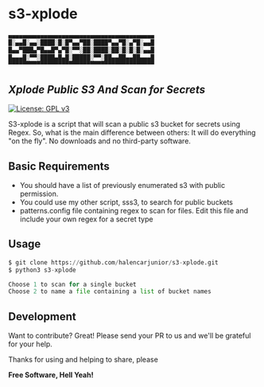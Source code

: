 # s3-xplode
```sh
▄▄▄▄▄▄▄▄▄▄▄▄▄▄▄▄▄▄▄▄▄▄▄▄▄▄▄▄▄▄▄▄▄▄▄▄▄▄▄▄▄
█░▄▄█░▄▄░████░█░█▀▄▄▀██░████▀▄▄▀█░▄▀█░▄▄█
█▄▄▀███▄▀█▄▄█▀▄▀█░▀▀░██░████░██░█░█░█░▄▄█
█▄▄▄█░▀▀░████▄█▄█░█████░▀▀░██▄▄██▄▄██▄▄▄█
▀▀▀▀▀▀▀▀▀▀▀▀▀▀▀▀▀▀▀▀▀▀▀▀▀▀▀▀▀▀▀▀▀▀▀▀▀▀▀▀▀
```

## _Xplode Public S3 And Scan for Secrets_
[![License: GPL v3](https://img.shields.io/badge/License-GPL%20v3-blue.svg)](http://www.gnu.org/licenses/gpl-3.0)

S3-xplode is a script that will scan a public s3 bucket for secrets using Regex. So, what is the main difference between others: It will do everything "on the fly". No downloads and no third-party software.

## Basic Requirements

- You should have a list of previously enumerated s3 with public permission.
- You could use my other script, sss3, to search for public buckets
- patterns.config file containing regex to scan for files. Edit this file and include your own regex for a secret type

## Usage

```python
$ git clone https://github.com/halencarjunior/s3-xplode.git
$ python3 s3-xplode

Choose 1 to scan for a single bucket
Choose 2 to name a file containing a list of bucket names
```

## Development

Want to contribute? Great! Please send your PR to us and we'll be grateful for your help.

Thanks for using and helping to share, please

**Free Software, Hell Yeah!**
